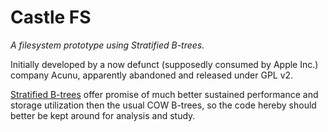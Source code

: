 Castle FS
=========
_A filesystem prototype using Stratified B-trees._

Initially developed by a now defunct (supposedly consumed by Apple Inc.) company Acunu, apparently abandoned
and released under GPL v2.

[Stratified B-trees](http://arxiv.org/abs/1103.4282) offer promise of much better sustained performance and storage utilization then the
usual COW B-trees, so the code hereby should better be kept around for analysis and study.

